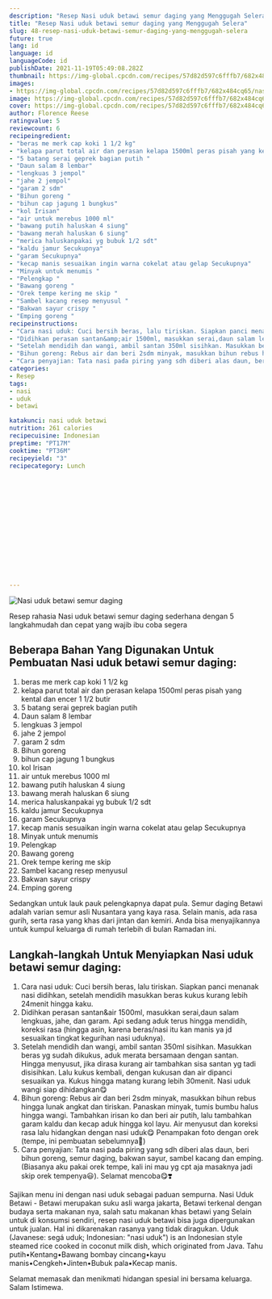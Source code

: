 ```yaml
---
description: "Resep Nasi uduk betawi semur daging yang Menggugah Selera"
title: "Resep Nasi uduk betawi semur daging yang Menggugah Selera"
slug: 48-resep-nasi-uduk-betawi-semur-daging-yang-menggugah-selera
future: true
lang: id
language: id
languageCode: id
publishDate: 2021-11-19T05:49:08.282Z 
thumbnail: https://img-global.cpcdn.com/recipes/57d82d597c6fffb7/682x484cq65/nasi-uduk-betawi-semur-daging-foto-resep-utama.png
images:
- https://img-global.cpcdn.com/recipes/57d82d597c6fffb7/682x484cq65/nasi-uduk-betawi-semur-daging-foto-resep-utama.png
image: https://img-global.cpcdn.com/recipes/57d82d597c6fffb7/682x484cq65/nasi-uduk-betawi-semur-daging-foto-resep-utama.png
cover: https://img-global.cpcdn.com/recipes/57d82d597c6fffb7/682x484cq65/nasi-uduk-betawi-semur-daging-foto-resep-utama.png
author: Florence Reese
ratingvalue: 5
reviewcount: 6
recipeingredient:
- "beras me merk cap koki 1 1/2 kg"
- "kelapa parut total air dan perasan kelapa 1500ml peras pisah yang kental dan encer 1 1/2 butir"
- "5 batang serai geprek bagian putih "
- "Daun salam 8 lembar"
- "lengkuas 3 jempol"
- "jahe 2 jempol"
- "garam 2 sdm"
- "Bihun goreng "
- "bihun cap jagung 1 bungkus"
- "kol Irisan"
- "air untuk merebus 1000 ml"
- "bawang putih haluskan 4 siung"
- "bawang merah haluskan 6 siung"
- "merica haluskanpakai yg bubuk 1/2 sdt"
- "kaldu jamur Secukupnya"
- "garam Secukupnya"
- "kecap manis sesuaikan ingin warna cokelat atau gelap Secukupnya"
- "Minyak untuk menumis "
- "Pelengkap "
- "Bawang goreng "
- "Orek tempe kering me skip "
- "Sambel kacang resep menyusul "
- "Bakwan sayur crispy "
- "Emping goreng "
recipeinstructions:
- "Cara nasi uduk: Cuci bersih beras, lalu tiriskan. Siapkan panci menanak nasi didihkan, setelah mendidih masukkan beras kukus kurang lebih 24menit hingga kaku."
- "Didihkan perasan santan&amp;air 1500ml, masukkan serai,daun salam lengkuas, jahe, dan garam. Api sedang aduk terus hingga mendidih, koreksi rasa (hingga asin, karena beras/nasi itu kan manis ya jd sesuaikan tingkat kegurihan nasi uduknya)."
- "Setelah mendidih dan wangi, ambil santan 350ml sisihkan. Masukkan beras yg sudah dikukus, aduk merata bersamaan dengan santan. Hingga menyusut, jika dirasa kurang air tambahkan sisa santan yg tadi disisihkan. Lalu kukus kembali, dengan kukusan dan air dipanci sesuaikan ya. Kukus hingga matang kurang lebih 30menit. Nasi uduk wangi siap dihidangkan😋"
- "Bihun goreng: Rebus air dan beri 2sdm minyak, masukkan bihun rebus hingga lunak angkat dan tiriskan. Panaskan minyak, tumis bumbu halus hingga wangi. Tambahkan irisan ko dan beri air putih, lalu tambahkan garam kaldu dan kecap aduk hingga kol layu. Air menyusut dan koreksi rasa lalu hidangkan dengan nasi uduk😋 Penampakan foto dengan orek (tempe, ini pembuatan sebelumnya😬)"
- "Cara penyajian: Tata nasi pada piring yang sdh diberi alas daun, beri bihun goreng, semur daging, bakwan sayur, sambel kacang dan emping. (Biasanya aku pakai orek tempe, kali ini mau yg cpt aja masaknya jadi skip orek tempenya😃). Selamat mencoba😋❣️"
categories:
- Resep
tags:
- nasi
- uduk
- betawi

katakunci: nasi uduk betawi 
nutrition: 261 calories
recipecuisine: Indonesian
preptime: "PT17M"
cooktime: "PT36M"
recipeyield: "3"
recipecategory: Lunch


     
    
    
    
    
    
    
    
    
    
    
      
    
---
```



![Nasi uduk betawi semur daging](https://img-global.cpcdn.com/recipes/57d82d597c6fffb7/682x484cq65/nasi-uduk-betawi-semur-daging-foto-resep-utama.png)

Resep rahasia Nasi uduk betawi semur daging  sederhana dengan 5 langkahmudah dan cepat yang wajib ibu coba segera

<!--inarticleads1-->

## Beberapa Bahan Yang Digunakan Untuk Pembuatan Nasi uduk betawi semur daging:

1. beras me merk cap koki 1 1/2 kg
1. kelapa parut total air dan perasan kelapa 1500ml peras pisah yang kental dan encer 1 1/2 butir
1. 5 batang serai geprek bagian putih 
1. Daun salam 8 lembar
1. lengkuas 3 jempol
1. jahe 2 jempol
1. garam 2 sdm
1. Bihun goreng 
1. bihun cap jagung 1 bungkus
1. kol Irisan
1. air untuk merebus 1000 ml
1. bawang putih haluskan 4 siung
1. bawang merah haluskan 6 siung
1. merica haluskanpakai yg bubuk 1/2 sdt
1. kaldu jamur Secukupnya
1. garam Secukupnya
1. kecap manis sesuaikan ingin warna cokelat atau gelap Secukupnya
1. Minyak untuk menumis 
1. Pelengkap 
1. Bawang goreng 
1. Orek tempe kering me skip 
1. Sambel kacang resep menyusul 
1. Bakwan sayur crispy 
1. Emping goreng 

Sedangkan untuk lauk pauk pelengkapnya dapat pula. Semur daging Betawi adalah varian semur asli Nusantara yang kaya rasa. Selain manis, ada rasa gurih, serta rasa yang khas dari jintan dan kemiri. Anda bisa menyajikannya untuk kumpul keluarga di rumah terlebih di bulan Ramadan ini. 

<!--inarticleads2-->

## Langkah-langkah Untuk Menyiapkan Nasi uduk betawi semur daging:

1. Cara nasi uduk: Cuci bersih beras, lalu tiriskan. Siapkan panci menanak nasi didihkan, setelah mendidih masukkan beras kukus kurang lebih 24menit hingga kaku.
1. Didihkan perasan santan&amp;air 1500ml, masukkan serai,daun salam lengkuas, jahe, dan garam. Api sedang aduk terus hingga mendidih, koreksi rasa (hingga asin, karena beras/nasi itu kan manis ya jd sesuaikan tingkat kegurihan nasi uduknya).
1. Setelah mendidih dan wangi, ambil santan 350ml sisihkan. Masukkan beras yg sudah dikukus, aduk merata bersamaan dengan santan. Hingga menyusut, jika dirasa kurang air tambahkan sisa santan yg tadi disisihkan. Lalu kukus kembali, dengan kukusan dan air dipanci sesuaikan ya. Kukus hingga matang kurang lebih 30menit. Nasi uduk wangi siap dihidangkan😋
1. Bihun goreng: Rebus air dan beri 2sdm minyak, masukkan bihun rebus hingga lunak angkat dan tiriskan. Panaskan minyak, tumis bumbu halus hingga wangi. Tambahkan irisan ko dan beri air putih, lalu tambahkan garam kaldu dan kecap aduk hingga kol layu. Air menyusut dan koreksi rasa lalu hidangkan dengan nasi uduk😋 Penampakan foto dengan orek (tempe, ini pembuatan sebelumnya😬)
1. Cara penyajian: Tata nasi pada piring yang sdh diberi alas daun, beri bihun goreng, semur daging, bakwan sayur, sambel kacang dan emping. (Biasanya aku pakai orek tempe, kali ini mau yg cpt aja masaknya jadi skip orek tempenya😃). Selamat mencoba😋❣️


Sajikan menu ini dengan nasi uduk sebagai paduan sempurna. Nasi Uduk Betawi - Betawi merupakan suku asli warga jakarta, Betawi terkenal dengan budaya serta makanan nya, salah satu makanan khas betawi yang Selain untuk di konsumsi sendiri, resep nasi uduk betawi bisa juga dipergunakan untuk jualan. Hal ini dikarenakan rasanya yang tidak diragukan. Uduk (Javanese: segá uduk; Indonesian: &#34;nasi uduk&#34;) is an Indonesian style steamed rice cooked in coconut milk dish, which originated from Java. Tahu putih•Kentang•Bawang bombay cincang•kayu manis•Cengkeh•Jinten•Bubuk pala•Kecap manis. 

Selamat memasak dan menikmati hidangan spesial ini bersama keluarga. Salam Istimewa.
